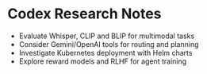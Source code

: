 # Codex Research Notes

- Evaluate Whisper, CLIP and BLIP for multimodal tasks
- Consider Gemini/OpenAI tools for routing and planning
- Investigate Kubernetes deployment with Helm charts
- Explore reward models and RLHF for agent training
